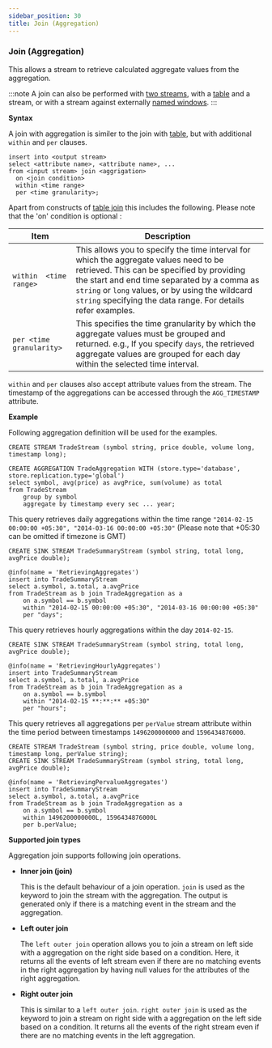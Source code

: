 ```yaml
---
sidebar_position: 30
title: Join (Aggregation)
---
```


### Join (Aggregation)

This allows a stream to retrieve calculated aggregate values from the aggregation.

:::note
A join can also be performed with [two streams](#join-stream), with a [table](#join-table) and a stream, or with a stream against externally [named windows](#join-window).
:::

**Syntax**

A join with aggregation is similer to the join with [table](#join-table), but with additional `within` and `per` clauses.

```
insert into <output stream>
select <attribute name>, <attribute name>, ...
from <input stream> join <aggrigation>
  on <join condition>
  within <time range>
  per <time granularity>;
```

Apart from constructs of [table join](#join-table) this includes the following. Please note that the 'on' condition is optional :

Item|Description
---------|---------
`within  <time range>`| This allows you to specify the time interval for which the aggregate values need to be retrieved. This can be specified by providing the start and end time separated by a comma as `string` or `long` values, or by using the wildcard `string` specifying the data range. For details refer examples.
`per <time granularity>`|This specifies the time granularity by which the aggregate values must be grouped and returned. e.g., If you specify `days`, the retrieved aggregate values are grouped for each day within the selected time interval.

`within` and `per` clauses also accept attribute values from the stream.
The timestamp of the aggregations can be accessed through the `AGG_TIMESTAMP` attribute.

**Example**

Following aggregation definition will be used for the examples.

```
CREATE STREAM TradeStream (symbol string, price double, volume long, timestamp long);

CREATE AGGREGATION TradeAggregation WITH (store.type='database', store.replication.type='global')
select symbol, avg(price) as avgPrice, sum(volume) as total
from TradeStream
    group by symbol
    aggregate by timestamp every sec ... year;
```

This query retrieves daily aggregations within the time range `"2014-02-15 00:00:00 +05:30", "2014-03-16 00:00:00 +05:30"` (Please note that +05:30 can be omitted if timezone is GMT)

```
CREATE SINK STREAM TradeSummaryStream (symbol string, total long, avgPrice double);

@info(name = 'RetrievingAggregates')
insert into TradeSummaryStream
select a.symbol, a.total, a.avgPrice 
from TradeStream as b join TradeAggregation as a
    on a.symbol == b.symbol 
    within "2014-02-15 00:00:00 +05:30", "2014-03-16 00:00:00 +05:30" 
    per "days";
```

This query retrieves hourly aggregations within the day `2014-02-15`.

```
CREATE SINK STREAM TradeSummaryStream (symbol string, total long, avgPrice double);

@info(name = 'RetrievingHourlyAggregates')
insert into TradeSummaryStream
select a.symbol, a.total, a.avgPrice 
from TradeStream as b join TradeAggregation as a
    on a.symbol == b.symbol 
    within "2014-02-15 **:**:** +05:30"
    per "hours";
```

This query retrieves all aggregations per `perValue` stream attribute within the time period between timestamps `1496200000000` and `1596434876000`.

```
CREATE STREAM TradeStream (symbol string, price double, volume long, timestamp long, perValue string);
CREATE SINK STREAM TradeSummaryStream (symbol string, total long, avgPrice double);

@info(name = 'RetrievingPervalueAggregates')
insert into TradeSummaryStream
select a.symbol, a.total, a.avgPrice 
from TradeStream as b join TradeAggregation as a
    on a.symbol == b.symbol 
    within 1496200000000L, 1596434876000L
    per b.perValue;
```

**Supported join types**

Aggregation join supports following join operations.

- **Inner join (join)**

    This is the default behaviour of a join operation. `join` is used as the keyword to join the stream with the aggregation. The output is generated only if there is a matching event in the stream and the aggregation.

- **Left outer join**

    The `left outer join` operation allows you to join a stream on left side with a aggregation on the right side based on a condition.
    Here, it returns all the events of left stream even if there are no matching events in the right aggregation by
    having null values for the attributes of the right aggregation.

- **Right outer join**

    This is similar to a `left outer join`. `right outer join` is used as the keyword to join a stream on right side with a aggregation on the left side based on a condition.
    It returns all the events of the right stream even if there are no matching events in the left aggregation.
